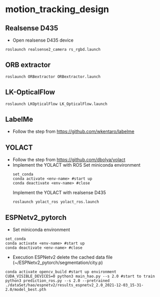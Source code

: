 # motion_tracking_design

## Realsense D435
* Open realsense D435 device
```
roslaunch realsense2_camera rs_rgbd.launch
```

## ORB extractor
```
roslaunch ORBextractor ORBextractor.launch 
```

## LK-OpticalFlow
```
roslaunch LKOpticalFlow LK_OpticalFlow.launch
```

## LabelMe
* Follow the step from https://github.com/wkentaro/labelme

## YOLACT
* Follow the step from https://github.com/dbolya/yolact
* Implement the YOLACT with ROS
	Set miniconda environment
	```
	set_conda
	conda activate <env-name> #start up
	conda deactivate <env-name> #close
	```
	Implement the YOLACT with realsense D435
	```
	roslaunch yolact_ros yolact_ros.launch
	```

## ESPNetv2_pytorch

* Set miniconda environment
```
set_conda
conda activate <env-name> #start up
conda deactivate <env-name> #close
```

* Execution ESPNetv2
delete the cached data file (~/ESPNetv2_pytorch/segmentation/city.p)
```
conda activate opencv_build #start up environment
CUDA_VISIBLE_DEVICES=0 python3 main_hao.py --s 2.0 #start to train
python3 prediction_ros.py --s 2.0 --pretrained ./dataSet/hao/espnetv2/results_espnetv2_2.0_2021-12-03_15-31-2.0/model_best.pth

